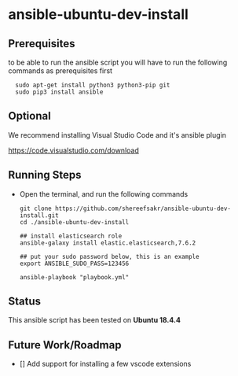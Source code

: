 # ansible-ubuntu-dev-install

## Prerequisites

to be able to run the ansible script you will have to run the following commands as prerequisites first

      sudo apt-get install python3 python3-pip git
      sudo pip3 install ansible


## Optional

We recommend installing Visual Studio Code and it's ansible plugin

https://code.visualstudio.com/download

## Running Steps
* Open the terminal, and run the following commands

      git clone https://github.com/shereefsakr/ansible-ubuntu-dev-install.git
      cd ./ansible-ubuntu-dev-install
      
      ## install elasticsearch role
      ansible-galaxy install elastic.elasticsearch,7.6.2
      
      ## put your sudo password below, this is an example
      export ANSIBLE_SUDO_PASS=123456

      ansible-playbook "playbook.yml"

## Status

This ansible script has been tested on **Ubuntu 18.4.4**


## Future Work/Roadmap

- [] Add support for installing a few vscode extensions
